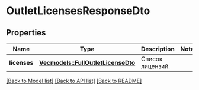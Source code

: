 # OutletLicensesResponseDto

## Properties

Name | Type | Description | Notes
------------ | ------------- | ------------- | -------------
**licenses** | [**Vec<models::FullOutletLicenseDto>**](FullOutletLicenseDTO.md) | Список лицензий. | 

[[Back to Model list]](../README.md#documentation-for-models) [[Back to API list]](../README.md#documentation-for-api-endpoints) [[Back to README]](../README.md)


